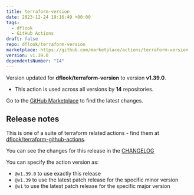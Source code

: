 ```yaml
---
title: terraform-version
date: 2023-12-24 19:16:49 +00:00
tags:
  - dflook
  - GitHub Actions
draft: false
repo: dflook/terraform-version
marketplace: https://github.com/marketplace/actions/terraform-version
version: v1.39.0
dependentsNumber: "14"
---
```



Version updated for **dflook/terraform-version** to version **v1.39.0**.
- This action is used across all versions by **14** repositories.

Go to the [GitHub Marketplace](https://github.com/marketplace/actions/terraform-version) to find the latest changes.

## Release notes

This is one of a suite of terraform related actions - find them at [dflook/terraform-github-actions](https://github.com/dflook/terraform-github-actions).

You can see the changes for this release in the [CHANGELOG](https://github.com/dflook/terraform-github-actions/blob/main/CHANGELOG.md)

You can specify the action version as:

- `@v1.39.0` to use exactly this release
- `@v1.39` to use the latest patch release for the specific minor version
- `@v1` to use the latest patch release for the specific major version

